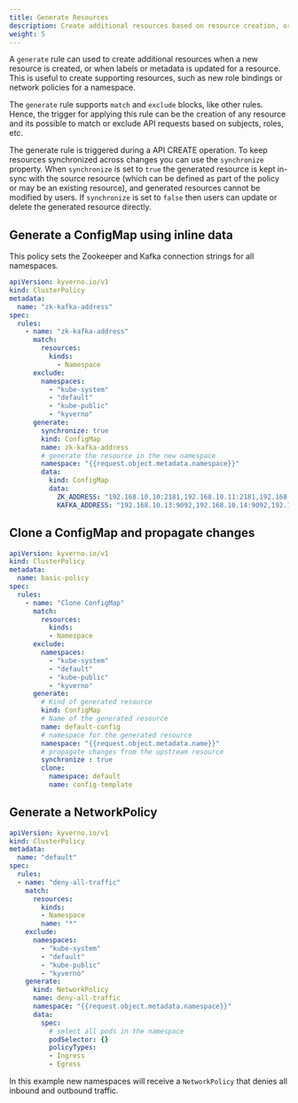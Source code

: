 ```yaml
---
title: Generate Resources
description: Create additional resources based on resource creation, or label/metadata changes. 
weight: 5
---
```


A ```generate``` rule can used to create additional resources when a new resource is created, or when labels or metadata is updated for a resource. This is useful to create supporting resources, such as new role bindings or network policies for a namespace.

The `generate` rule supports `match` and `exclude` blocks, like other rules. Hence, the trigger for applying this rule can be the creation of any resource and its possible to match or exclude API requests based on subjects, roles, etc. 

The generate rule is triggered during a API CREATE operation. To keep resources synchronized across changes you can use the `synchronize` property. When `synchronize`  is set to `true`  the generated resource is kept in-sync with the source resource (which can be defined as part of the policy or may be an existing resource), and generated resources cannot be modified by users. If  `synchronize` is set to  `false` then users can update or delete the generated resource directly.


## Generate a ConfigMap using inline data

This policy sets the Zookeeper and Kafka connection strings for all namespaces.

```yaml
apiVersion: kyverno.io/v1
kind: ClusterPolicy
metadata:
  name: "zk-kafka-address"
spec:
  rules:
    - name: "zk-kafka-address"
      match:
        resources:
          kinds:
            - Namespace
      exclude:
        namespaces:
          - "kube-system"
          - "default"
          - "kube-public"
          - "kyverno"
      generate:
        synchronize: true
        kind: ConfigMap
        name: zk-kafka-address
        # generate the resource in the new namespace
        namespace: "{{request.object.metadata.namespace}}"
        data:
          kind: ConfigMap
          data:
            ZK_ADDRESS: "192.168.10.10:2181,192.168.10.11:2181,192.168.10.12:2181"
            KAFKA_ADDRESS: "192.168.10.13:9092,192.168.10.14:9092,192.168.10.15:9092"
```

## Clone a ConfigMap and propagate changes

````yaml
apiVersion: kyverno.io/v1
kind: ClusterPolicy
metadata:
  name: basic-policy
spec:
  rules:
    - name: "Clone ConfigMap"
      match:
        resources:
          kinds: 
          - Namespace
      exclude:
        namespaces:
          - "kube-system"
          - "default"
          - "kube-public"
          - "kyverno"
      generate:
        # Kind of generated resource 
        kind: ConfigMap 
        # Name of the generated resource
        name: default-config 
        # namespace for the generated resource
        namespace: "{{request.object.metadata.name}}" 
        # propagate changes from the upstream resource
        synchronize : true
        clone:
          namespace: default
          name: config-template
````

## Generate a NetworkPolicy

````yaml
apiVersion: kyverno.io/v1
kind: ClusterPolicy
metadata:
  name: "default"
spec:
  rules:
  - name: "deny-all-traffic"
    match:
      resources: 
        kinds:
        - Namespace
        name: "*"
    exclude:
      namespaces:
        - "kube-system"
        - "default"
        - "kube-public"
        - "kyverno"
    generate: 
      kind: NetworkPolicy
      name: deny-all-traffic
      namespace: "{{request.object.metadata.namespace}}" 
      data:  
        spec:
          # select all pods in the namespace
          podSelector: {}
          policyTypes: 
          - Ingress
          - Egress
````

In this example new namespaces will receive a `NetworkPolicy` that denies all inbound and outbound traffic.



